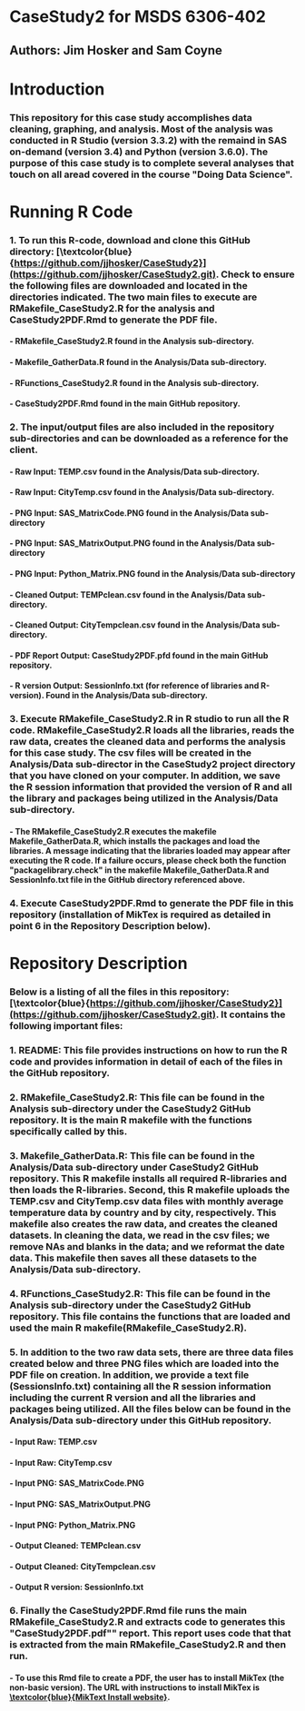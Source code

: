 # CaseStudy2 for MSDS 6306-402
## Authors: Jim Hosker and Sam Coyne

# Introduction
### This repository for this case study accomplishes data cleaning, graphing, and analysis. Most of the analysis was conducted in R Studio (version 3.3.2) with the remaind in SAS on-demand (version 3.4) and Python (version 3.6.0). The purpose of this case study is to complete several analyses that touch on all aread covered in the course "Doing Data Science".   

# Running R Code
### 1. To run this R-code, download and clone this GitHub directory:  [\textcolor{blue}{https://github.com/jjhosker/CaseStudy2}](https://github.com/jjhosker/CaseStudy2.git).  Check to ensure the following files are downloaded and located in the directories indicated.  The two main files to execute are RMakefile_CaseStudy2.R for the analysis and CaseStudy2PDF.Rmd to generate the PDF file.
####     - RMakefile_CaseStudy2.R found in the Analysis sub-directory.
####     - Makefile_GatherData.R found in the Analysis/Data sub-directory.
####     - RFunctions_CaseStudy2.R found in the Analysis sub-directory.
####     - CaseStudy2PDF.Rmd found in the main GitHub repository.

### 2. The input/output files are also included in the repository  sub-directories and can be downloaded as a reference for the client.
####     - Raw Input:      TEMP.csv found in the Analysis/Data sub-directory.
####     - Raw Input:      CityTemp.csv found in the Analysis/Data sub-directory.
####     - PNG Input:      SAS_MatrixCode.PNG found in the Analysis/Data sub-directory
####     - PNG Input:      SAS_MatrixOutput.PNG found in the Analysis/Data sub-directory
####     - PNG Input:      Python_Matrix.PNG found in the Analysis/Data sub-directory
####     - Cleaned Output: TEMPclean.csv found in the Analysis/Data sub-directory.
####     - Cleaned Output: CityTempclean.csv found in the Analysis/Data sub-directory.
####     - PDF Report Output: CaseStudy2PDF.pfd found in the main GitHub repository.
####     - R version Output:  SessionInfo.txt (for reference of libraries and R-version).  Found in the Analysis/Data sub-directory.

### 3.  Execute RMakefile_CaseStudy2.R in R studio to run all the R code. RMakefile_CaseStudy2.R loads all the libraries, reads the raw data, creates the cleaned data and performs the analysis for this case study.  The csv files will be created in the Analysis/Data sub-director in the CaseStudy2 project directory that you have cloned on your computer.  In addition, we save the R session information that provided the version of R and all the library and packages being utilized in the Analysis/Data sub-directory.  
####     - The RMakefile_CaseStudy2.R executes the makefile Makefile_GatherData.R, which installs the packages and load the libraries.  A message indicating that the libraries loaded may appear after executing the R code.  If a failure occurs, please check both the function "packagelibrary.check" in the makefile Makefile_GatherData.R and SessionInfo.txt file in the GitHub directory referenced above.

### 4.  Execute CaseStudy2PDF.Rmd to generate the PDF file in this repository (installation of MikTex is required as detailed in point 6 in the Repository Description below).

# Repository Description
### Below is a listing of all the files in this repository: [\textcolor{blue}{https://github.com/jjhosker/CaseStudy2}](https://github.com/jjhosker/CaseStudy2.git).  It contains the following important files:

###   1.  README:  This file provides instructions on how to run the R code and provides information in detail of each of the files in the GitHub repository. 
  
###   2.  RMakefile_CaseStudy2.R:  This file can be found in the Analysis sub-directory under the CaseStudy2 GitHub repository.   It is the main R makefile with the functions specifically called by this.
  
###   3. Makefile_GatherData.R:  This file can be found in the Analysis/Data sub-directory under CaseStudy2 GitHub repository.  This R makefile installs all required R-libraries and then loads the R-libraries.  Second, this R makefile uploads the TEMP.csv and CityTemp.csv data files with monthly average temperature data by country and by city, respectively.  This makefile also creates the raw data, and creates the cleaned datasets.   In cleaning the data, we read in the csv files; we remove NAs and blanks in the data; and we reformat the date data.  This makefile then saves all these datasets to the Analysis/Data sub-directory.

###   4. RFunctions_CaseStudy2.R:  This file can be found in the Analysis sub-directory under the CaseStudy2 GitHub repository.   This file contains the functions that are loaded and used the main R makefile(RMakefile_CaseStudy2.R).

###   5. In addition to the two raw data sets, there are three data files created below and three PNG files which are loaded into the PDF file on creation.   In addition, we provide a text file (SessionsInfo.txt) containing all the R session information including the current R version and all the libraries and packages being utilized.  All the files below can be found in the Analysis/Data sub-directory under this GitHub repository. 
####     - Input Raw:  TEMP.csv
####     - Input Raw:  CityTemp.csv
####     - Input PNG:  SAS_MatrixCode.PNG
####     - Input PNG:  SAS_MatrixOutput.PNG
####     - Input PNG:  Python_Matrix.PNG
####     - Output Cleaned:  TEMPclean.csv
####     - Output Cleaned:  CityTempclean.csv
####     - Output R version:  SessionInfo.txt

###   6. Finally the CaseStudy2PDF.Rmd file runs the main RMakefile_CaseStudy2.R and extracts code to generates this "CaseStudy2PDF.pdf"" report. This report uses code that that is extracted from the main RMakefile_CaseStudy2.R and then run.
####      - To use this Rmd file to create a PDF, the user has to install MikTex (the non-basic version).  The URL with instructions to install MikTex is [\textcolor{blue}{MikText Install website}](https://miktex.org/howto/install-miktex).

